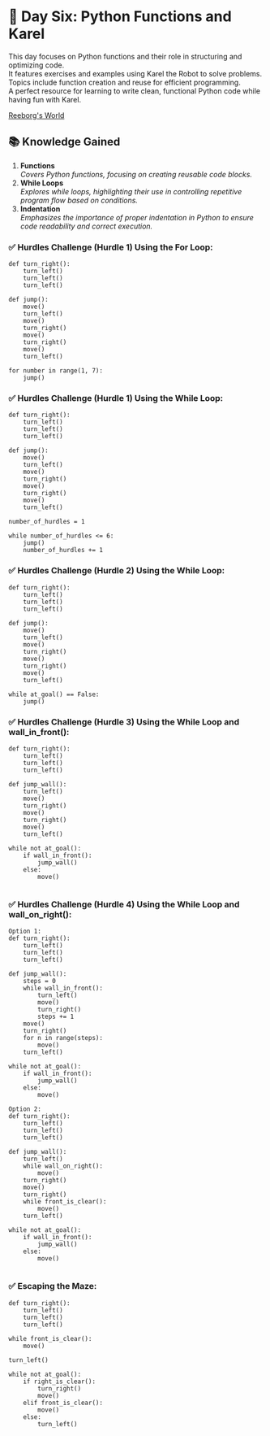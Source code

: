 # 🎯 Day Six: Python Functions and Karel

This day focuses on Python functions and their role in structuring and optimizing code.  
It features exercises and examples using Karel the Robot to solve problems.  
Topics include function creation and reuse for efficient programming.  
A perfect resource for learning to write clean, functional Python code while having fun with Karel.

[Reeborg's World](https://reeborg.ca/index_en.html)

## 📚 Knowledge Gained

1. **Functions**  
*Covers Python functions, focusing on creating reusable code blocks.*
2. **While Loops**  
*Explores while loops, highlighting their use in controlling repetitive program flow based on conditions.*
3. **Indentation**  
*Emphasizes the importance of proper indentation in Python to ensure code readability and correct execution.*

### ✅ Hurdles Challenge (Hurdle 1) Using the For Loop:

```
def turn_right():
    turn_left()
    turn_left()
    turn_left()
    
def jump():
    move()
    turn_left()
    move()
    turn_right()
    move()
    turn_right()
    move()
    turn_left()
    
for number in range(1, 7):
    jump()

```

### ✅ Hurdles Challenge (Hurdle 1) Using the While Loop:

```
def turn_right():
    turn_left()
    turn_left()
    turn_left()
    
def jump():
    move()
    turn_left()
    move()
    turn_right()
    move()
    turn_right()
    move()
    turn_left()
    
number_of_hurdles = 1

while number_of_hurdles <= 6:
    jump()
    number_of_hurdles += 1

```

### ✅ Hurdles Challenge (Hurdle 2) Using the While Loop:

```
def turn_right():
    turn_left()
    turn_left()
    turn_left()
    
def jump():
    move()
    turn_left()
    move()
    turn_right()
    move()
    turn_right()
    move()
    turn_left()

while at_goal() == False:
    jump()

```

### ✅ Hurdles Challenge (Hurdle 3) Using the While Loop and wall_in_front():

```
def turn_right():
    turn_left()
    turn_left()
    turn_left()

def jump_wall():
    turn_left()
    move()
    turn_right()
    move()
    turn_right()
    move()
    turn_left()

while not at_goal():
    if wall_in_front():
        jump_wall()
    else:
        move()
        
```

### ✅ Hurdles Challenge (Hurdle 4) Using the While Loop and wall_on_right():

```
Option 1:
def turn_right():
    turn_left()
    turn_left()
    turn_left()

def jump_wall():
    steps = 0
    while wall_in_front():
        turn_left()
        move()
        turn_right()
        steps += 1
    move()
    turn_right()
    for n in range(steps):
        move()
    turn_left()

while not at_goal():
    if wall_in_front():
        jump_wall()
    else:
        move()
        
Option 2:
def turn_right():
    turn_left()
    turn_left()
    turn_left()

def jump_wall():
    turn_left()
    while wall_on_right():
        move()
    turn_right()
    move()
    turn_right()
    while front_is_clear():
        move()
    turn_left()

while not at_goal():
    if wall_in_front():
        jump_wall()
    else:
        move()
        
```

### ✅ Escaping the Maze:

```
def turn_right():    
    turn_left()
    turn_left()
    turn_left()
    
while front_is_clear():
    move()

turn_left()
    
while not at_goal():
    if right_is_clear():
        turn_right()
        move()
    elif front_is_clear():
        move()
    else:
        turn_left()

```